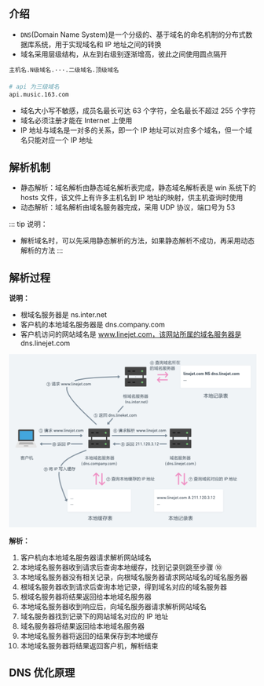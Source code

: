## 介绍

+ `DNS`(Domain Name System)是一个分级的、基于域名的命名机制的分布式数据库系统，用于实现域名和 IP 地址之间的转换
+ 域名采用层级结构，从左到右级别逐渐增高，彼此之间使用圆点隔开
```sh
主机名.N级域名.···.二级域名.顶级域名

# api 为三级域名
api.music.163.com
```
+ 域名大小写不敏感，成员名最长可达 63 个字符，全名最长不超过 255 个字符
+ 域名必须注册才能在 Internet 上使用
+ IP 地址与域名是一对多的关系，即一个 IP 地址可以对应多个域名，但一个域名只能对应一个 IP 地址




## 解析机制

+ 静态解析：域名解析由静态域名解析表完成，静态域名解析表是 win 系统下的 hosts 文件，该文件上有许多主机名到 IP 地址的映射，供主机查询时使用
+ 动态解析：域名解析由域名服务器完成，采用 UDP 协议，端口号为 53

::: tip 说明：
+ 解析域名时，可以先采用静态解析的方法，如果静态解析不成功，再采用动态解析的方法
:::




## 解析过程

**说明：**
+ 根域名服务器是 ns.inter.net
+ 客户机的本地域名服务器是 dns.company.com
+ 客户机访问的网站域名是 www.linejet.com，该网站所属的域名服务器是 dns.linejet.com

![DNS 解析过程](../imgs/dns-parse.png)

**解析：**
1. 客户机向本地域名服务器请求解析网站域名
2. 本地域名服务器收到请求后查询本地缓存，找到记录则跳至步骤 ⑩
3. 本地域名服务器没有相关记录，向根域名服务器请求网站域名的域名服务器
4. 根域名服务器收到请求后查询本地记录，得到域名对应的域名服务器
5. 根域名服务器将结果返回给本地域名服务器
6. 本地域名服务器收到响应后，向域名服务器请求解析网站域名
7. 域名服务器找到记录下的网站域名对应的 IP 地址
8. 域名服务器将结果返回给本地域名服务器
9. 本地域名服务器将返回的结果保存到本地缓存
10. 本地域名服务器将结果返回客户机，解析结束


## DNS 优化原理
